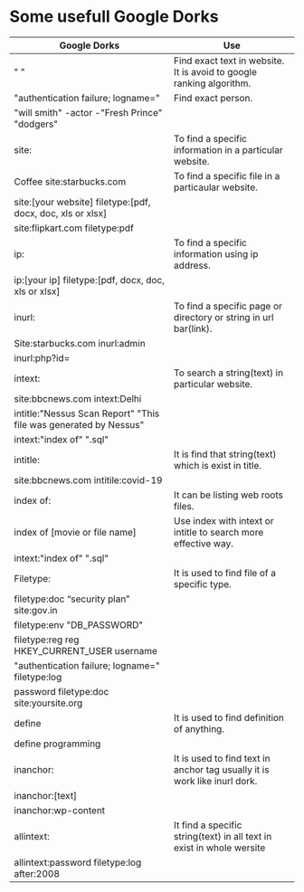 # Some usefull Google Dorks

| Google Dorks                                                     | Use                                                                       |
| ---------------------------------------------------------------- | ------------------------------------------------------------------------- |
| " "                                                              | Find exact text in website. It is avoid to google ranking algorithm.      |
| "authentication failure; logname="                               | Find exact person.                                                        |
| "will smith" -actor -"Fresh Prince" "dodgers"                    |                                                                           |
| site:                                                            | To find a specific information in a particular website.                   |
| Coffee site:starbucks.com                                        | To find a specific file in a particaular website.                         |
| site:[your website] filetype:[pdf, docx, doc, xls or xlsx]       |                                                                           |
| site:flipkart.com filetype:pdf                                   |                                                                           |
| ip:                                                              | To find a specific information using ip address.                          |
| ip:[your ip] filetype:[pdf, docx, doc, xls or xlsx]              |                                                                           |
| inurl:                                                           | To find a specific page or directory or string in url bar(link).          |
| Site:starbucks.com inurl:admin                                   |                                                                           |
| inurl:php?id=                                                    |                                                                           |
| intext:                                                          | To search a string(text) in particular website.                           |
| site:bbcnews.com intext:Delhi                                    |                                                                           |
| intitle:"Nessus Scan Report" "This file was generated by Nessus" |                                                                           |
| intext:"index of" ".sql"                                         |                                                                           |
| intitle:                                                         | It is find that string(text) which is exist in title.                     |
| site:bbcnews.com intitile:covid-19                               |                                                                           |
| index of:                                                        | It can be listing web roots files.                                        |
| index of [movie or file name]                                    | Use index with intext or intitle to search more effective way.            |
| intext:"index of" ".sql"                                         |                                                                           |
| Filetype:                                                        | It is used to find file of a specific type.                               |
| filetype:doc “security plan” site:gov.in                         |                                                                           |
| filetype:env "DB_PASSWORD"                                       |                                                                           |
| filetype:reg reg HKEY_CURRENT_USER username                      |                                                                           |
| "authentication failure; logname=" filetype:log                  |                                                                           |
| password filetype:doc site:yoursite.org                          |                                                                           |
| define                                                           | It is used to find definition of anything.                                |
| define programming                                               |                                                                           |
| inanchor:                                                        | It is used to find text in anchor tag usually it is work like inurl dork. |
| inanchor:[text]                                                  |                                                                           |
| inanchor:wp-content                                              |                                                                           |
| allintext:                                                       | It find a specific string(text) in all text in exist in whole wersite     |
| allintext:password filetype:log after:2008                       |                                                                           |

















